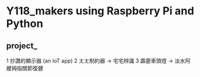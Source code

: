 # Y118_makers using Raspberry Pi and Python
## project_
1 抄讚的顯示器 (an IoT app)
2 ㄤㄤ制約器 → 宅宅辨識
3 霹靂車頭燈 → 淡水阿嬤拇指關節復健
